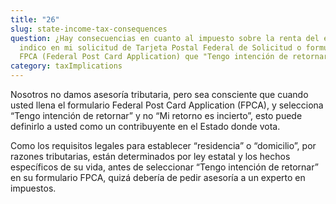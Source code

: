 ```yaml
---
title: "26"
slug: state-income-tax-consequences
question: ¿Hay consecuencias en cuanto al impuesto sobre la renta del estado si
  indico en mi solicitud de Tarjeta Postal Federal de Solicitud o formulario
  FPCA (Federal Post Card Application) que "Tengo intención de retornar"?
category: taxImplications
---
```

Nosotros no damos asesoría tributaria, pero sea consciente que cuando usted llena el formulario Federal Post Card Application (FPCA), y selecciona “Tengo intención de retornar” y no “Mi retorno es incierto”, esto puede definirlo a usted como un contribuyente en el Estado donde vota. 

Como los requisitos legales para establecer “residencia” o “domicilio”, por razones tributarias, están determinados por ley estatal y los hechos específicos de su vida, antes de seleccionar “Tengo intención de retornar” en su formulario FPCA, quizá debería de pedir asesoría a un experto en impuestos. 
